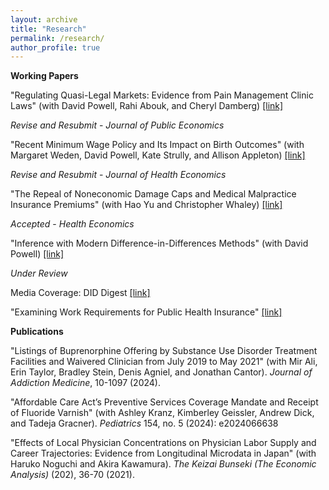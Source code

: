 ```yaml
---
layout: archive
title: "Research"
permalink: /research/
author_profile: true
---
```


**Working Papers**

"Regulating Quasi-Legal Markets: Evidence from Pain Management Clinic Laws" (with David Powell, Rahi Abouk, and Cheryl Damberg) [[link]](https://papers.ssrn.com/sol3/papers.cfm?abstract_id=4704757)

_Revise and Resubmit_ - _Journal of Public Economics_
 
"Recent Minimum Wage Policy and Its Impact on Birth Outcomes" (with Margaret Weden, David Powell, Kate Strully, and Allison Appleton) [[link]](https://papers.ssrn.com/sol3/papers.cfm?abstract_id=5257259#:~:text=We%20then%20find%20mixed%20effects,age%20births%2C%20but%20longer%20gestations.)

_Revise and Resubmit_ - _Journal of Health Economics_

"The Repeal of Noneconomic Damage Caps and Medical Malpractice Insurance Premiums" (with Hao Yu and Christopher Whaley) 
[[link]](https://drive.google.com/file/d/1J7fyvd9hpXpzf6d6Zl3cC3jJ8tHawwhQ/view?usp=drive_link)

_Accepted_ - _Health Economics_

"Inference with Modern Difference-in-Differences Methods" (with David Powell) [[link]](https://papers.ssrn.com/sol3/papers.cfm?abstract_id=5221387)

_Under Review_

Media Coverage: DID Digest [[link]](https://diddigest.substack.com/p/more-did-drops-continuous-treatments)

"Examining Work Requirements for Public Health Insurance" [[link]](https://drive.google.com/file/d/1bcSqJaD26eJ60cfKnxqNvccjczEbs1hP/view?usp=drive_link)


**Publications**

"Listings of Buprenorphine Offering by Substance Use Disorder Treatment Facilities and Waivered Clinician from July 2019 to May 2021" (with Mir Ali, Erin Taylor, Bradley Stein, Denis Agniel, and Jonathan Cantor). _Journal of Addiction Medicine_, 10-1097 (2024). 

"Affordable Care Act’s Preventive Services Coverage Mandate and Receipt of Fluoride Varnish" (with Ashley Kranz, Kimberley Geissler, Andrew Dick, and Tadeja Gracner). _Pediatrics_ 154, no. 5 (2024): e2024066638  

"Effects of Local Physician Concentrations on Physician Labor Supply and Career Trajectories: Evidence from Longitudinal Microdata in Japan" (with Haruko Noguchi and Akira Kawamura). _The Keizai Bunseki (The Economic Analysis)_ (202), 36-70 (2021).
